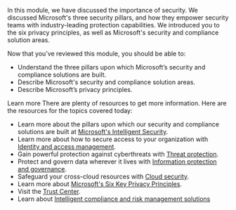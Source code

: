 In this module, we have discussed the importance of security. We discussed Microsoft's three security pillars, and how they empower security teams with industry-leading protection capabilities. We introduced you to the six privacy principles, as well as Microsoft's security and compliance solution areas.

Now that you’ve reviewed this module, you should be able to:
* Understand the three pillars upon which Microsoft’s security and compliance solutions are built.
* Describe Microsoft's security and compliance solution areas.
* Describe Microsoft’s privacy principles.


Learn more
There are plenty of resources to get more information. Here are the resources for the topics covered today:
* Learn more about the pillars upon which our security and compliance solutions are built at [Microsoft's Intelligent Security](https://www.microsoft.com/security/business). 
* Learn more about how to secure access to your organization with [Identity and access management](https://www.microsoft.com/microsoft-365/business/identity-and-access-management).
* Gain powerful protection against cyberthreats with [Threat protection](https://www.microsoft.com/microsoft-365/business/threat-protection).
* Protect and govern data wherever it lives with [Information protection and governance](https://www.microsoft.com/microsoft-365/business/data-protection).
* Safeguard your cross-cloud resources with [Cloud security](https://www.microsoft.com/security/business/cloud-security).
* Learn more about [Microsoft's Six Key Privacy Principles](https://privacy.microsoft.com/privacy).
* Visit the [Trust Center](https://www.microsoft.com/trust-center).
* Learn about [Intelligent compliance and risk management solutions](https://www.microsoft.com/microsoft-365/business/compliance-solutions)
